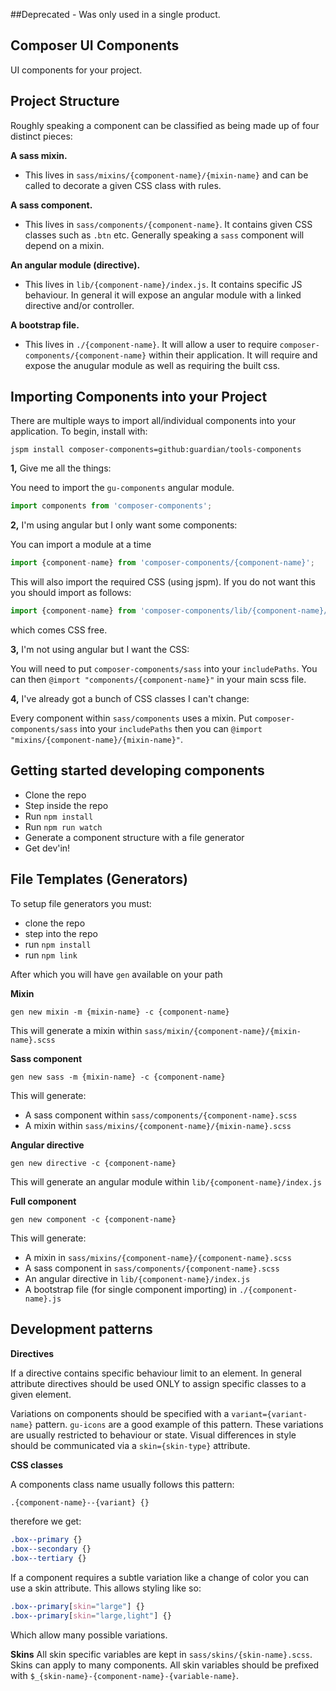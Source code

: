 ##Deprecated - Was only used in a single product.

Composer UI Components
---------

UI components for your project.


Project Structure
-----------

Roughly speaking a component can be classified as being made up of four distinct pieces:

__A sass mixin.__
- This lives in `sass/mixins/{component-name}/{mixin-name}` and can be called to decorate a given CSS class with rules.

__A sass component.__
- This lives in `sass/components/{component-name}`. It contains given CSS classes such as `.btn` etc. Generally speaking a `sass` component will depend on a mixin.

__An angular module (directive).__
- This lives in `lib/{component-name}/index.js`. It contains specific JS behaviour. In general it will expose an angular module with a linked directive and/or controller.

__A bootstrap file.__
- This lives in `./{component-name}`. It will allow a user to require `composer-components/{component-name}` within their application. It will require and expose the anugular module as well as requiring the built css.



Importing Components into your Project
-----------

There are multiple ways to import all/individual components into your application. To begin, install with:

```jspm install composer-components=github:guardian/tools-components```

__1,__ Give me all the things:

You need to import the `gu-components` angular module.

``` js
import components from 'composer-components';
```

__2,__ I'm using angular but I only want some components:

You can import a module at a time

``` js
import {component-name} from 'composer-components/{component-name}';
```

This will also import the required CSS (using jspm). If you do not want this you should import as follows:

``` js
import {component-name} from 'composer-components/lib/{component-name}/index'
```

which comes CSS free.

__3,__ I'm not using angular but I want the CSS:

You will need to put `composer-components/sass` into your `includePaths`. You can then `@import "components/{component-name}"` in your main scss file.

__4,__ I've already got a bunch of CSS classes I can't change:

Every component within `sass/components` uses a mixin. Put `composer-components/sass` into your `includePaths` then you can `@import "mixins/{component-name}/{mixin-name}"`.


Getting started developing components
-----------
- Clone the repo
- Step inside the repo
- Run `npm install`
- Run `npm run watch`
- Generate a component structure with a file generator
- Get dev'in!


File Templates (Generators)
----------

To setup file generators you must:
- clone the repo
- step into the repo
- run `npm install`
- run `npm link`

After which you will have `gen` available on your path

__Mixin__

`gen new mixin -m {mixin-name} -c {component-name}`

This will generate a mixin within `sass/mixin/{component-name}/{mixin-name}.scss`

__Sass component__

`gen new sass -m {mixin-name} -c {component-name}`

This will generate:
- A sass component within `sass/components/{component-name}.scss`
- A mixin within `sass/mixins/{component-name}/{mixin-name}.scss`

__Angular directive__

`gen new directive -c {component-name}`

This will generate an angular module within `lib/{component-name}/index.js`

__Full component__

`gen new component -c {component-name}`

This will generate:

- A mixin in `sass/mixins/{component-name}/{component-name}.scss`
- A sass component in `sass/components/{component-name}.scss`
- An angular directive in `lib/{component-name}/index.js`
- A bootstrap file (for single component importing) in `./{component-name}.js`

Development patterns
---------------------

__Directives__

If a directive contains specific behaviour limit to an element. In general attribute directives should be used ONLY to assign specific classes to a given element.

Variations on components should be specified with a `variant={variant-name}` pattern. `gu-icons` are a good example of this pattern. These variations are usually restricted to behaviour or state. Visual differences in style should be communicated via a `skin={skin-type}` attribute.

__CSS classes__

A components class name usually follows this pattern:

```css
.{component-name}--{variant} {}
```

therefore we get:

```css
.box--primary {}
.box--secondary {}
.box--tertiary {}
```

If a component requires a subtle variation like a change of color you can use a skin attribute.  This allows styling like so:

``` css
.box--primary[skin="large"] {}
.box--primary[skin="large,light"] {}
```

Which allow many possible variations.

__Skins__
All skin specific variables are kept in `sass/skins/{skin-name}.scss`. Skins can apply to many components. All skin variables should be prefixed with `$_{skin-name}-{component-name}-{variable-name}`.
